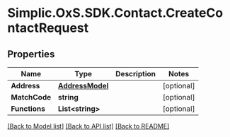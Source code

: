 # Simplic.OxS.SDK.Contact.CreateContactRequest

## Properties

Name | Type | Description | Notes
------------ | ------------- | ------------- | -------------
**Address** | [**AddressModel**](AddressModel.md) |  | [optional] 
**MatchCode** | **string** |  | [optional] 
**Functions** | **List&lt;string&gt;** |  | [optional] 

[[Back to Model list]](../README.md#documentation-for-models) [[Back to API list]](../README.md#documentation-for-api-endpoints) [[Back to README]](../README.md)

